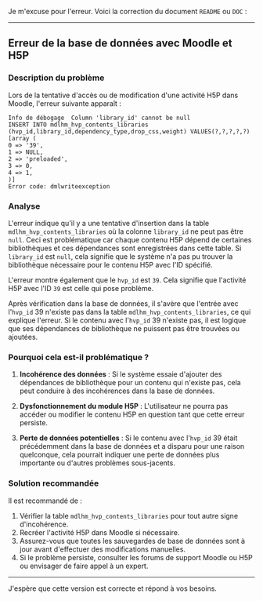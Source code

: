 Je m'excuse pour l'erreur. Voici la correction du document `README` ou `DOC` :

---

## Erreur de la base de données avec Moodle et H5P

### Description du problème

Lors de la tentative d'accès ou de modification d'une activité H5P dans Moodle, l'erreur suivante apparaît :

```
Info de débogage  Column 'library_id' cannot be null
INSERT INTO mdlhm_hvp_contents_libraries (hvp_id,library_id,dependency_type,drop_css,weight) VALUES(?,?,?,?,?)
[array (
0 => '39',
1 => NULL,
2 => 'preloaded',
3 => 0,
4 => 1,
)]
Error code: dmlwriteexception
```

### Analyse

L'erreur indique qu'il y a une tentative d'insertion dans la table `mdlhm_hvp_contents_libraries` où la colonne `library_id` ne peut pas être `null`. Ceci est problématique car chaque contenu H5P dépend de certaines bibliothèques et ces dépendances sont enregistrées dans cette table. Si `library_id` est `null`, cela signifie que le système n'a pas pu trouver la bibliothèque nécessaire pour le contenu H5P avec l'ID spécifié.

L'erreur montre également que le `hvp_id` est `39`. Cela signifie que l'activité H5P avec l'ID `39` est celle qui pose problème.

Après vérification dans la base de données, il s'avère que l'entrée avec l'`hvp_id` 39 n'existe pas dans la table `mdlhm_hvp_contents_libraries`, ce qui explique l'erreur. Si le contenu avec l'`hvp_id` 39 n'existe pas, il est logique que ses dépendances de bibliothèque ne puissent pas être trouvées ou ajoutées.

### Pourquoi cela est-il problématique ?

1. **Incohérence des données** : Si le système essaie d'ajouter des dépendances de bibliothèque pour un contenu qui n'existe pas, cela peut conduire à des incohérences dans la base de données.

2. **Dysfonctionnement du module H5P** : L'utilisateur ne pourra pas accéder ou modifier le contenu H5P en question tant que cette erreur persiste.

3. **Perte de données potentielles** : Si le contenu avec l'`hvp_id` 39 était précédemment dans la base de données et a disparu pour une raison quelconque, cela pourrait indiquer une perte de données plus importante ou d'autres problèmes sous-jacents.

### Solution recommandée

Il est recommandé de :
1. Vérifier la table `mdlhm_hvp_contents_libraries` pour tout autre signe d'incohérence.
2. Recréer l'activité H5P dans Moodle si nécessaire.
3. Assurez-vous que toutes les sauvegardes de base de données sont à jour avant d'effectuer des modifications manuelles.
4. Si le problème persiste, consulter les forums de support Moodle ou H5P ou envisager de faire appel à un expert.

---

J'espère que cette version est correcte et répond à vos besoins.
